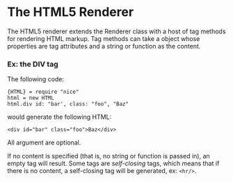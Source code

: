 # The HTML5 Renderer

The HTML5 renderer extends the Renderer class with a host of tag methods for rendering HTML markup. Tag methods can take a object whose properties are tag attributes and a string or function as the content.

### Ex: the DIV tag

The following code:

    {HTML} = require "nice"
    html = new HTML
    html.div id: "bar', class: "foo", "Baz"
    
would generate the following HTML:

    <div id="bar" class="foo">Baz</div>
    
All argument are optional.

If no content is specified (that is, no string or function is passed in), an empty tag will result. Some tags are _self-closing_ tags, which means that if there is no content, a self-closing tag will be generated, ex: `<hr/>`.